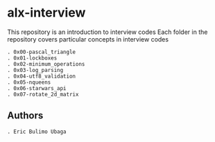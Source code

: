 # alx-interview

This repository is an introduction to interview codes
Each folder in the repository covers particular concepts in interview codes

    . 0x00-pascal_triangle
    . 0x01-lockboxes
    . 0x02-minimum_operations
    . 0x03-log_parsing
    . 0x04-utf8_validation
    . 0x05-nqueens
    . 0x06-starwars_api
    . 0x07-rotate_2d_matrix

## Authors

	. Eric Bulimo Ubaga

